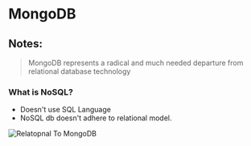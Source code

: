 # MongoDB

## Notes:

> MongoDB represents a radical and much needed departure from relational database technology

### What is NoSQL?

- Doesn't use SQL Language
- NoSQL db doesn't adhere to relational model.

![Relatopnal To MongoDB](https://beginnersbook.com/wp-content/uploads/2017/09/RDBMS_MongoDB_Mapping.jpg "Optional title")
